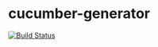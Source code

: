 # cucumber-generator

[![Build Status](https://travis-ci.org/zuffik/cucumber-generator.svg?branch=master)](https://travis-ci.org/zuffik/cucumber-generator)
